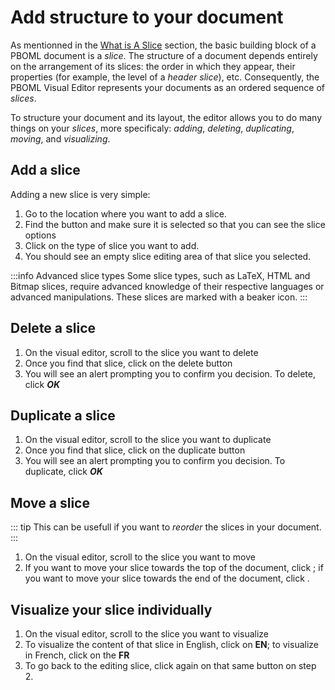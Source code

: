 # Add structure to your document

As mentionned in the [What is A Slice](./what-is-a-slice.md) section, the basic building block of a PBOML document is a *slice*. The structure of a document depends entirely on the arrangement of its slices: the order in which they appear, their properties (for example, the level of a *header slice*), etc. Consequently, the PBOML Visual Editor represents your documents as an ordered sequence of _slices_. 

To structure your document and its layout, the editor allows you to do many things on your _slices_, more specificaly: *adding*, *deleting*, *duplicating*, *moving*, and *visualizing*.

## Add a slice

Adding a new slice is very simple:

1.  Go to the location where you want to add a slice.
2.  Find the <Icon hero="plus-circle"></Icon> button  and make sure it is selected so that you can see the slice options
3.  Click on the type of slice you want to add.
4.  You should see an empty slice editing area of that slice you selected.


:::info Advanced slice types
Some slice types, such as LaTeX, HTML and Bitmap slices, require advanced knowledge of their respective languages or advanced manipulations. These slices are marked with a beaker <Icon hero="beaker"></Icon> icon.
:::

## Delete a slice

1.  On the visual editor, scroll to the slice you want to delete
2.  Once you find that slice, click on the delete button <Icon hero="trash"></Icon>
3.  You will see an alert prompting you to confirm you decision. To delete, click ***OK***

## Duplicate a slice

1.  On the visual editor, scroll to the slice you want to duplicate
2.  Once you find that slice, click on the duplicate button <Icon hero="document-duplicate"></Icon>
3.  You will see an alert prompting you to confirm you decision. To duplicate, click ***OK***

## Move a slice

::: tip
This can be usefull if you want to *reorder* the slices in your document.
:::

1.  On the visual editor, scroll to the slice you want to move
2.  If you want to move your slice towards the top of the document, click <Icon hero="arrow-up"></Icon>; if you want to move your slice towards the end of the document, click <Icon hero="arrow-down"></Icon>.

## Visualize your slice individually

1.  On the visual editor, scroll to the slice you want to visualize
2.  To visualize the content of that slice in English, click on **EN**; to visualize in French, click on the **FR**
3.  To go back to the editing slice, click again on that same button on step 2.
